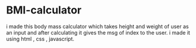# BMI-calculator
i made this body mass calculator which takes height and weight of user as an input and after calculating it gives the msg of index to the user. i made it using html , css , javascript.
